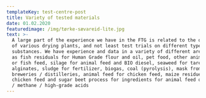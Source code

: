 ```yaml
---
templateKey: test-centre-post
title: Variety of tested materials
date: 01.02.2020
featuredimage: /img/tørke-sævareid-lite.jpg
text: >-
  A large part of the experience we have in the FTG is related to the operation
  of various drying plants, and not least test trials on different types of
  substances. We have experience and data in a variety of different areas such
  as fish residuals for Human Grade flour and oil, pet food, other animal feed
  or fish feed, silage for animal feed and BIO diesel, seaweed for tare
  alginates, sludge for fertilizer, biogas, coal (pyrolysis), mask from
  breweries / distilleries, animal feed for chicken feed, maize residue for
  chicken feed and sugar beet process for ingredients for animal feed or ethane
  / methane / high-grade acids
---
```


